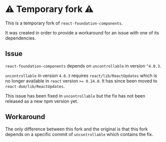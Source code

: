 # ⚠️ Temporary fork ⚠️

This is a temporary fork of `react-foundation-components`.

It was created in order to provide a workaround for an issue with one of its dependencies.

## Issue

`react-foundation-components` depends on `uncontrollable` in version `^4.0.3`.

`uncontrollable` in version `4.0.3` requires `react/lib/ReactUpdates` which is no longer available in `react` version `>= 0.14.0`. It has since been moved to `react-dom/lib/ReactUpdates`.

This issue has been fixed in `uncontrollable` but the fix has not been released as a new npm version yet.

## Workaround

The only difference between this fork and the original is that this fork depends on a specific commit of `uncontrollable` which contains the fix.
